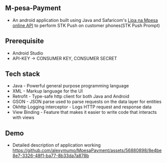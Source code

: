 ## M-pesa-Payment
- An android application built using Java and Safaricom's [Lipa na Mpesa online API](https://developer.safaricom.co.ke/APIs/MpesaExpressSimulate) to perform STK Push on customer phones(STK Push Prompt)

## Prerequisite
- Android Studio
- API-KEY -> CONSUMER KEY, CONSUMER SECRET

## Tech stack
- Java - Powerful general purpose programming language
- XML - Markup language for the UI
- Retrofit - Type-safe http client for both Java and Android
- GSON - JSON parse used to parse requests on the data layer for entities
- Okhttp Logging interceptor - Logs HTTP request and response data
- View Binding - Feature that makes it easier to write code that interacts with views

  
## Demo
- Detailed description of application working
https://github.com/alexymumo/MpesaPayment/assets/56880898/8e4be8e7-3326-48f1-ba77-8b33da7a878b


